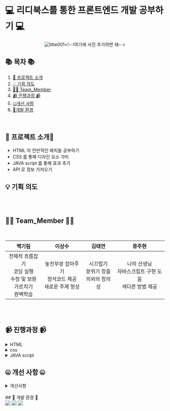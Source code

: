 #  💻 리디북스를 통한 프론트엔드 개발 공부하기 💻


<!--![256컬러](메인사진 추가해보자)-->
<div align="center">

 ![title001]([https://github.com/NovTeamProject/Team_Project/assets/145963611/c9aa4e57-dd0e-456a-8631-ace01e80288e](https://kr.freepik.com/premium-vector/cute-cartoon-giraffe-illustration-with-spots-smiling-face-soft-colors_419442409.htm#fromView=keyword&page=1&position=31&uuid=f1960f88-f414-48f1-ad61-8962b919ae2e&query=%EA%B7%80%EC%97%AC%EC%9A%B4+%EA%B8%B0%EB%A6%B0))<!--!여기에 사진 추가하면 돼-->


</div>

## 📚 목차 📚

01. [📖 프로젝트 소개](#-프로젝트-소개)
02. [💡 기획 의도](#기획-의도)
03. [🙋‍♀️ Team_Member](#%EF%B8%8F-team_member-%EF%B8%8F)
04. [📹 진행과정 📹 ](#-진행과정-)
05. [🤐개선 사항](#-개선-사항-)
06. [🔨개발 환경](#-개발-환경-) 



       
## 📖 프로젝트 소개📖  

- HTML 의 전반적인 배치들 공부하기
- CSS 를 통해 디자인 요소 가미
- JAVA script 를 통해 효과 추가
- API 로 정보 가져오기


## 💡 기획 의도

<br/><br/>
## 🙋‍♀️ Team_Member 🙋‍♀️
<br/>
<div>

| **백기림** | **이상수** | **김태연** | **류주현** |
| :------: |  :------: | :------: | :------: | 
| 전체적 흐름잡기<br>코딩 실행<br>수정 및 보완<br>가르치기<br>완벽학습 | 놓친부분 잡아주기 <br> 정석코드 제공 <br> 새로운 주제 형성  | 시끄럽기 <br> 분위기 창출<br>의외의 창의성 | 나의 선생님 <br> 자바스크립트 구현 도움 <br> 색다른 방법 제공 | 

</div>

<br/><br/>
## 📹 진행과정 📹 

<details><summary>HTML</summary>
<br/>


</details>

<details><summary>css</summary>
<br/>


### [로그인 Code]()

### [주소API Code]()

</details>

<details><summary>JAVA script</summary>
<br/>


### [회원가입 Code](https://github.com/NovTeamProject/Team_Project/blob/c431c8cf1b65235d922cd6ea7fdba3a699816c18/src/main/java/com/example/team_project/teacher/controller/TeacherJoinController.java#L25C5-L59C2)    

</details>


## 🤐 개선 사항 🤐 

<details><summary>개선사항</summary>
<br/>
 
1. 정돈되지 않은 HTML
2. 통일되지 않은 클래스로 인한 중복 CSS
3. 직접 JAVA script를 만들다보니 상용화 되어있는 친구들 적용 및 수정 이해 X
4. 좀더 단축 시킬수 있는 방법 모색
5. 반응형까지 작업하면 더 완벽
</details>
<br/>
## 🔨 개발 환경 🔨 
<div>
<img src="https://img.shields.io/badge/HTML5-E34F26?style=flat-square&logo=HTML5&logoColor=fff"/>
<img src="https://img.shields.io/badge/CSS3-1572B6?style=flat-square&logo=CSS3&logoColor=fff"/>
<img src="https://img.shields.io/badge/JavaScript-F7DF1E?style=flat-square&logo=JavaScript&logoColor=000"/>

<!-- <img src="https://img.shields.io/badge/JAVA-C01818?style=flat-square&logo=coffeescript&logoColor=white" />  -->
<!-- <img src="https://img.shields.io/badge/bootstrap-7952B3?style=flat&logo=bootstrap&logoColor=white"/> -->
<!-- <img src="https://img.shields.io/badge/jquery-0769AD?style=flat&logo=jquery&logoColor=white"/> -->


<!--<img src="https://img.shields.io/badge/MySQL-4479A1?style=flat&logo=MySQL&logoColor=white" /> -->
<!--<img src="https://img.shields.io/badge/MariaDB-003545?style=flat&logo=MariaDB&logoColor=white" /> -->
<!--<img src="https://img.shields.io/badge/Mybatis-000000?style=flat&logo=Fluentd&logoColor=white"/> -->
<!--<img src="https://img.shields.io/badge/IntelliJ-000000?style=flat-square&logo=intellijidea&logoColor=white" /> -->
<!--<img src="https://img.shields.io/badge/bitly-EE6123?style=flat-square&logo=bitly&logoColor=blue" />   -->
<!--<img src="https://img.shields.io/badge/StarUML-E25A1C?style=flat-square&logo=apachespark&logoColor=white" /> -->
<!--<img src="https://img.shields.io/badge/Slack-4A154B?style=flat-square&logo=slack&logoColor=white" /> -->
<!--<img src="https://img.shields.io/badge/notion-000000?style=flat-square&logo=notion&logoColor=blue" />   -->

<!--<img src="https://img.shields.io/badge/amazonaws-232F3E?style=flat-square&logo=amazonaws&logoColor=blue" /> -->
<!--<img src="https://img.shields.io/badge/GitHub-181717?style=flat-square&logo=GitHub&logoColor=white" /> -->
<!--<img src="https://img.shields.io/badge/Git-F05032?style=flat-square&logo=git&logoColor=white" /> -->
<!--<img src="https://img.shields.io/badge/Sourcetree-0052CC?style=flat-square&logo=Sourcetree&logoColor=blue" /> -->
<!--<img src="https://img.shields.io/badge/gitkraken-179287?style=flat-square&logo=gitkraken&logoColor=white"> -->
</div>
